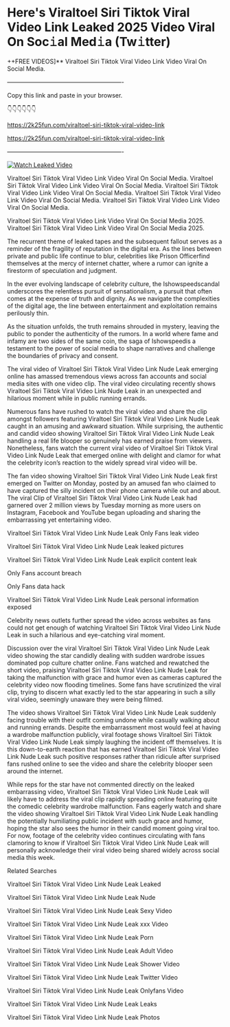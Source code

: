 # Here's Viraltoel Siri Tiktok Viral Video Link Leaked 2025 Video Viral On Soc𝚒al Med𝚒a (Tw𝚒tter)

++FREE VIDEOS]** Viraltoel Siri Tiktok Viral Video Link Video Viral On Social Media.

———————————————————-

Copy this link and paste in your browser.

👇👇👇👇👇👇

https://2k25fun.com/viraltoel-siri-tiktok-viral-video-link

https://2k25fun.com/viraltoel-siri-tiktok-viral-video-link

———————————————————-

[![Watch Leaked Video](https://miro.medium.com/v2/resize:fit:828/format:webp/1*cilzJN44JGOrTw9NJCrNHA.gif "Watch Leaked Video")](https://2k25fun.com/viraltoel-siri-tiktok-viral-video-link)

Viraltoel Siri Tiktok Viral Video Link Video Viral On Social Media. Viraltoel Siri Tiktok Viral Video Link Video Viral On Social Media. Viraltoel Siri Tiktok Viral Video Link Video Viral On Social Media. Viraltoel Siri Tiktok Viral Video Link Video Viral On Social Media. Viraltoel Siri Tiktok Viral Video Link Video Viral On Social Media.

Viraltoel Siri Tiktok Viral Video Link Video Viral On Social Media 2025. Viraltoel Siri Tiktok Viral Video Link Video Viral On Social Media 2025.

The recurrent theme of leaked tapes and the subsequent fallout serves as a reminder of the fragility of reputation in the digital era. As the lines between private and public life continue to blur, celebrities like Prison Officerfind themselves at the mercy of internet chatter, where a rumor can ignite a firestorm of speculation and judgment.

In the ever evolving landscape of celebrity culture, the Ishowspeedscandal underscores the relentless pursuit of sensationalism, a pursuit that often comes at the expense of truth and dignity. As we navigate the complexities of the digital age, the line between entertainment and exploitation remains perilously thin.

As the situation unfolds, the truth remains shrouded in mystery, leaving the public to ponder the authenticity of the rumors. In a world where fame and infamy are two sides of the same coin, the saga of Ishowspeedis a testament to the power of social media to shape narratives and challenge the boundaries of privacy and consent.

The viral video of Viraltoel Siri Tiktok Viral Video Link Nude Leak emerging online has amassed tremendous views across fan accounts and social media sites with one video clip. The viral video circulating recently shows Viraltoel Siri Tiktok Viral Video Link Nude Leak in an unexpected and hilarious moment while in public running errands.

Numerous fans have rushed to watch the viral video and share the clip amongst followers featuring Viraltoel Siri Tiktok Viral Video Link Nude Leak caught in an amusing and awkward situation. While surprising, the authentic and candid video showing Viraltoel Siri Tiktok Viral Video Link Nude Leak handling a real life blooper so genuinely has earned praise from viewers. Nonetheless, fans watch the current viral video of Viraltoel Siri Tiktok Viral Video Link Nude Leak that emerged online with delight and clamor for what the celebrity icon’s reaction to the widely spread viral video will be.

The fan video showing Viraltoel Siri Tiktok Viral Video Link Nude Leak first emerged on Twitter on Monday, posted by an amused fan who claimed to have captured the silly incident on their phone camera while out and about. The viral Clip of Viraltoel Siri Tiktok Viral Video Link Nude Leak had garnered over 2 million views by Tuesday morning as more users on Instagram, Facebook and YouTube began uploading and sharing the embarrassing yet entertaining video.

Viraltoel Siri Tiktok Viral Video Link Nude Leak Only Fans leak video

Viraltoel Siri Tiktok Viral Video Link Nude Leak leaked pictures

Viraltoel Siri Tiktok Viral Video Link Nude Leak explicit content leak

Only Fans account breach

Only Fans data hack

Viraltoel Siri Tiktok Viral Video Link Nude Leak personal information exposed

Celebrity news outlets further spread the video across websites as fans could not get enough of watching Viraltoel Siri Tiktok Viral Video Link Nude Leak in such a hilarious and eye-catching viral moment.

Discussion over the viral Viraltoel Siri Tiktok Viral Video Link Nude Leak video showing the star candidly dealing with sudden wardrobe issues dominated pop culture chatter online. Fans watched and rewatched the short video, praising Viraltoel Siri Tiktok Viral Video Link Nude Leak for taking the malfunction with grace and humor even as cameras captured the celebrity video now flooding timelines. Some fans have scrutinized the viral clip, trying to discern what exactly led to the star appearing in such a silly viral video, seemingly unaware they were being filmed.

The video shows Viraltoel Siri Tiktok Viral Video Link Nude Leak suddenly facing trouble with their outfit coming undone while casually walking about and running errands. Despite the embarrassment most would feel at having a wardrobe malfunction publicly, viral footage shows Viraltoel Siri Tiktok Viral Video Link Nude Leak simply laughing the incident off themselves. It is this down-to-earth reaction that has earned Viraltoel Siri Tiktok Viral Video Link Nude Leak such positive responses rather than ridicule after surprised fans rushed online to see the video and share the celebrity blooper seen around the internet.

While reps for the star have not commented directly on the leaked embarrassing video, Viraltoel Siri Tiktok Viral Video Link Nude Leak will likely have to address the viral clip rapidly spreading online featuring quite the comedic celebrity wardrobe malfunction. Fans eagerly watch and share the video showing Viraltoel Siri Tiktok Viral Video Link Nude Leak handling the potentially humiliating public incident with such grace and humor, hoping the star also sees the humor in their candid moment going viral too. For now, footage of the celebrity video continues circulating with fans clamoring to know if Viraltoel Siri Tiktok Viral Video Link Nude Leak will personally acknowledge their viral video being shared widely across social media this week.

Related Searches

Viraltoel Siri Tiktok Viral Video Link Nude Leak Leaked

Viraltoel Siri Tiktok Viral Video Link Nude Leak Nude

Viraltoel Siri Tiktok Viral Video Link Nude Leak Sexy Video

Viraltoel Siri Tiktok Viral Video Link Nude Leak xxx Video

Viraltoel Siri Tiktok Viral Video Link Nude Leak Porn

Viraltoel Siri Tiktok Viral Video Link Nude Leak Adult Video

Viraltoel Siri Tiktok Viral Video Link Nude Leak Shower Video

Viraltoel Siri Tiktok Viral Video Link Nude Leak Twitter Video

Viraltoel Siri Tiktok Viral Video Link Nude Leak Onlyfans Video

Viraltoel Siri Tiktok Viral Video Link Nude Leak Leaks

Viraltoel Siri Tiktok Viral Video Link Nude Leak Photos